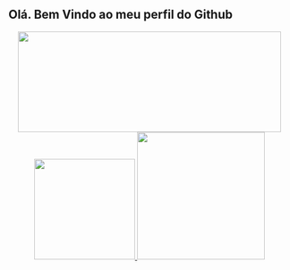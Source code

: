 ## Olá. Bem Vindo ao meu perfil do Github

<div align="center">
  <a href="https://github.com/TiagoAlbuquerqueSantos/github-readme-stats">
    <img height="180em" width="470em" src="https://github-readme-stats.vercel.app/api?username=TiagoAlbuquerqueSantos&show_icons=true&theme=tokyonight" />
  </a>
  <a href="https://github.com/TiagoAlbuquerqueSantos">
    <img height=180em src="https://github-readme-stats.vercel.app/api/top-langs?username=TiagoAlbuquerqueSantos&layout=compact&theme=tokyonight" />
  </a>

<img height="228em" src="https://github-profile-summary-cards.vercel.app/api/cards/profile-details?username=TiagoAlbuquerqueSantos&theme=tokyonight" />
</div>

##

<img src="https://www.animatedimages.org/data/media/562/animated-line-image-0184.gif" width="1920" height="10" />
